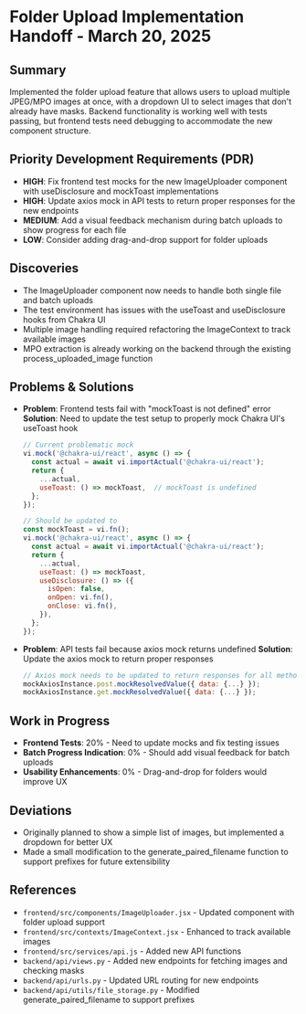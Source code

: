 # Folder Upload Implementation Handoff - March 20, 2025

## Summary
Implemented the folder upload feature that allows users to upload multiple JPEG/MPO images at once, with a dropdown UI to select images that don't already have masks. Backend functionality is working well with tests passing, but frontend tests need debugging to accommodate the new component structure.

## Priority Development Requirements (PDR)
- **HIGH**: Fix frontend test mocks for the new ImageUploader component with useDisclosure and mockToast implementations
- **HIGH**: Update axios mock in API tests to return proper responses for the new endpoints
- **MEDIUM**: Add a visual feedback mechanism during batch uploads to show progress for each file
- **LOW**: Consider adding drag-and-drop support for folder uploads

## Discoveries
- The ImageUploader component now needs to handle both single file and batch uploads
- The test environment has issues with the useToast and useDisclosure hooks from Chakra UI
- Multiple image handling required refactoring the ImageContext to track available images
- MPO extraction is already working on the backend through the existing process_uploaded_image function

## Problems & Solutions
- **Problem**: Frontend tests fail with "mockToast is not defined" error
  **Solution**: Need to update the test setup to properly mock Chakra UI's useToast hook
  ```jsx
  // Current problematic mock
  vi.mock('@chakra-ui/react', async () => {
    const actual = await vi.importActual('@chakra-ui/react');
    return {
      ...actual,
      useToast: () => mockToast,  // mockToast is undefined
    };
  });
  
  // Should be updated to
  const mockToast = vi.fn();
  vi.mock('@chakra-ui/react', async () => {
    const actual = await vi.importActual('@chakra-ui/react');
    return {
      ...actual,
      useToast: () => mockToast,
      useDisclosure: () => ({
        isOpen: false,
        onOpen: vi.fn(),
        onClose: vi.fn(),
      }),
    };
  });
  ```

- **Problem**: API tests fail because axios mock returns undefined
  **Solution**: Update the axios mock to return proper responses
  ```js
  // Axios mock needs to be updated to return responses for all methods
  mockAxiosInstance.post.mockResolvedValue({ data: {...} });
  mockAxiosInstance.get.mockResolvedValue({ data: {...} });
  ```

## Work in Progress
- **Frontend Tests**: 20% - Need to update mocks and fix testing issues
- **Batch Progress Indication**: 0% - Should add visual feedback for batch uploads
- **Usability Enhancements**: 0% - Drag-and-drop for folders would improve UX

## Deviations
- Originally planned to show a simple list of images, but implemented a dropdown for better UX
- Made a small modification to the generate_paired_filename function to support prefixes for future extensibility

## References
- `frontend/src/components/ImageUploader.jsx` - Updated component with folder upload support
- `frontend/src/contexts/ImageContext.jsx` - Enhanced to track available images
- `frontend/src/services/api.js` - Added new API functions
- `backend/api/views.py` - Added new endpoints for fetching images and checking masks
- `backend/api/urls.py` - Updated URL routing for new endpoints
- `backend/api/utils/file_storage.py` - Modified generate_paired_filename to support prefixes